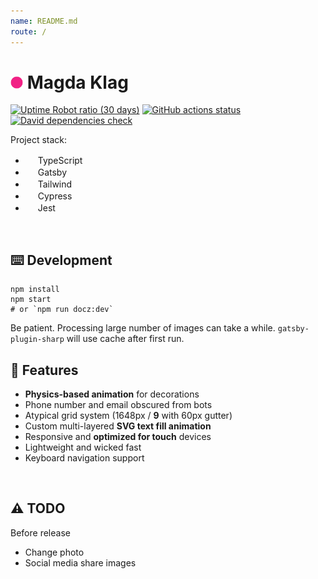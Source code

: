 ```yaml
---
name: README.md
route: /
---
```


# <img src="https://github.com/Tymek/klg/blob/master/src/images/icon.png" width=20 height=20/> Magda Klag

[![Uptime Robot ratio (30 days)](https://img.shields.io/uptimerobot/ratio/m786769186-976d1c00d57fc91b71fc6829?logo=Vercel&labelColor=111)](https://magdaklag.pl)
[![GitHub actions status](https://github.com/Tymek/klg/workflows/tests/badge.svg)](https://github.com/Tymek/klg/actions)
[![David dependencies check](https://img.shields.io/david/Tymek/klg?logo=RenovateBot)](https://github.com/Tymek/klg/blob/readme-update/package.json)

Project stack:
  - <img src="https://simpleicons.org/icons/typescript.svg" width=16 height=16/> TypeScript
  - <img src="https://simpleicons.org/icons/gatsby.svg" width=16 height=16/> Gatsby
  - <img src="https://simpleicons.org/icons/tailwindcss.svg" width=16 height=16/> Tailwind
  - <img src="https://simpleicons.org/icons/cypress.svg" width=16 height=16/> Cypress
  - <img src="https://simpleicons.org/icons/jest.svg" width=16 height=16/> Jest
<br/>

## ⌨️ Development

```shell
npm install
npm start
# or `npm run docz:dev`
```
Be patient. Processing large number of images can take a while. `gatsby-plugin-sharp` will use cache after first run.
<br/>

## 🍒 Features
  - **Physics-based animation** for decorations
  - Phone number and email obscured from bots
  - Atypical grid system (1648px / **9** with 60px gutter)
  - Custom multi-layered **SVG text fill animation**
  - Responsive and **optimized for touch** devices
  - Lightweight and wicked fast
  - Keyboard navigation support
<br/>

## ⚠️ TODO
Before release
  - Change photo
  - Social media share images
<br/>
